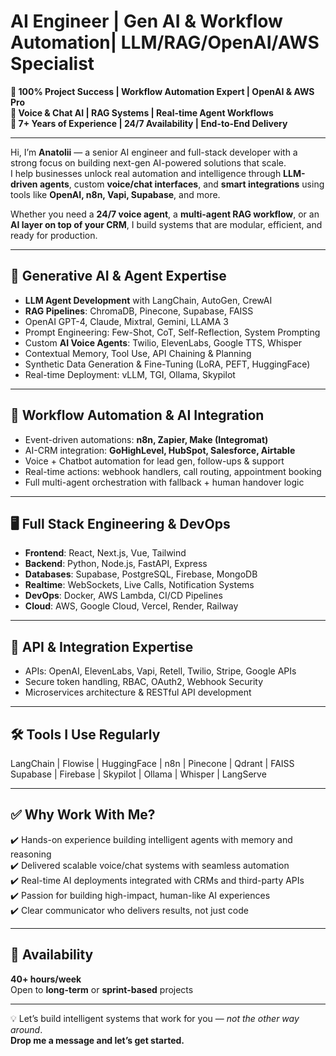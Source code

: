 # AI Engineer | Gen AI & Workflow Automation| LLM/RAG/OpenAI/AWS Specialist


**🌟 100% Project Success | Workflow Automation Expert | OpenAI & AWS Pro**  
**🌟 Voice & Chat AI | RAG Systems | Real-time Agent Workflows**  
**🌟 7+ Years of Experience | 24/7 Availability | End-to-End Delivery**

---

Hi, I’m **Anatolii** — a senior AI engineer and full-stack developer with a strong focus on building next-gen AI-powered solutions that scale.  
I help businesses unlock real automation and intelligence through **LLM-driven agents**, custom **voice/chat interfaces**, and **smart integrations** using tools like **OpenAI, n8n, Vapi, Supabase**, and more.

Whether you need a **24/7 voice agent**, a **multi-agent RAG workflow**, or an **AI layer on top of your CRM**, I build systems that are modular, efficient, and ready for production.

---

## 🤖 Generative AI & Agent Expertise

- **LLM Agent Development** with LangChain, AutoGen, CrewAI  
- **RAG Pipelines**: ChromaDB, Pinecone, Supabase, FAISS  
- OpenAI GPT-4, Claude, Mixtral, Gemini, LLAMA 3  
- Prompt Engineering: Few-Shot, CoT, Self-Reflection, System Prompting  
- Custom **AI Voice Agents**: Twilio, ElevenLabs, Google TTS, Whisper  
- Contextual Memory, Tool Use, API Chaining & Planning  
- Synthetic Data Generation & Fine-Tuning (LoRA, PEFT, HuggingFace)  
- Real-time Deployment: vLLM, TGI, Ollama, Skypilot

---

## 🧠 Workflow Automation & AI Integration

- Event-driven automations: **n8n, Zapier, Make (Integromat)**  
- AI-CRM integration: **GoHighLevel, HubSpot, Salesforce, Airtable**  
- Voice + Chatbot automation for lead gen, follow-ups & support  
- Real-time actions: webhook handlers, call routing, appointment booking  
- Full multi-agent orchestration with fallback + human handover logic

---

## 🖥️ Full Stack Engineering & DevOps

- **Frontend**: React, Next.js, Vue, Tailwind  
- **Backend**: Python, Node.js, FastAPI, Express  
- **Databases**: Supabase, PostgreSQL, Firebase, MongoDB  
- **Realtime**: WebSockets, Live Calls, Notification Systems  
- **DevOps**: Docker, AWS Lambda, CI/CD Pipelines  
- **Cloud**: AWS, Google Cloud, Vercel, Render, Railway

---

## 🔌 API & Integration Expertise

- APIs: OpenAI, ElevenLabs, Vapi, Retell, Twilio, Stripe, Google APIs  
- Secure token handling, RBAC, OAuth2, Webhook Security  
- Microservices architecture & RESTful API development

---

## 🛠️ Tools I Use Regularly

LangChain | Flowise | HuggingFace | n8n | Pinecone | Qdrant | FAISS  
Supabase | Firebase | Skypilot | Ollama | Whisper | LangServe

---

## ✅ Why Work With Me?

✔️ Hands-on experience building intelligent agents with memory and reasoning  
✔️ Delivered scalable voice/chat systems with seamless automation  
✔️ Real-time AI deployments integrated with CRMs and third-party APIs  
✔️ Passion for building high-impact, human-like AI experiences  
✔️ Clear communicator who delivers results, not just code

---

## 📅 Availability

**40+ hours/week**  
Open to **long-term** or **sprint-based** projects

---

💡 Let’s build intelligent systems that work for you — *not the other way around*.  
**Drop me a message and let’s get started.**
